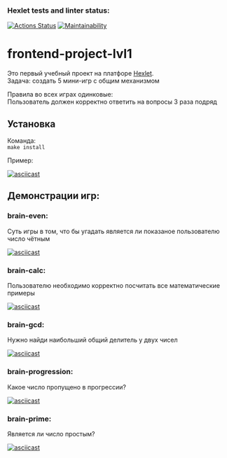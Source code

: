 ### Hexlet tests and linter status:
[![Actions Status](https://github.com/Dima22099/frontend-project-44/workflows/hexlet-check/badge.svg)](https://github.com/Dima22099/frontend-project-44/actions)
[![Maintainability](https://api.codeclimate.com/v1/badges/16544b870cd132cd962b/maintainability)](https://codeclimate.com/github/Dima22099/frontend-project-44/maintainability)


# frontend-project-lvl1

Это первый учебный проект на платфоре [Hexlet](https://ru.hexlet.io/).  
Задача: создать 5 мини-игр с общим механизмом

Правила во всех играх одинковые:  
Пользователь должен корректно ответить на вопросы 3 раза подряд


## **Установка**

Команда:  
```make install```

Пример:

[![asciicast](https://asciinema.org/a/4yHp2E1kuXhvfrBNeMDd2rB03.svg)](https://asciinema.org/a/4yHp2E1kuXhvfrBNeMDd2rB03)


## Демонстрации игр:


### brain-even:
Суть игры в том, что бы угадать является ли показаное пользователю число чётным

[![asciicast](https://asciinema.org/a/dZghLISzvVLQHzysByzZzwCd9.svg)](https://asciinema.org/a/dZghLISzvVLQHzysByzZzwCd9)

### brain-calc: 
Пользователю необходимо корректно посчитать все математические примеры

[![asciicast](https://asciinema.org/a/BKRHdx0ZCrmDTI0F3Ylb9JWOu.svg)](https://asciinema.org/a/BKRHdx0ZCrmDTI0F3Ylb9JWOu)


### brain-gcd:
Нужно найди наибольший общий делитель у двух чисел

[![asciicast](https://asciinema.org/a/OA4LX5rZAcJDCAnI71Avsz3YA.svg)](https://asciinema.org/a/OA4LX5rZAcJDCAnI71Avsz3YA)


### brain-progression: 
Какое число пропущено в прогрессии?

[![asciicast](https://asciinema.org/a/5AdMmRNDHxXEfkiNJAt0bbMFl.svg)](https://asciinema.org/a/5AdMmRNDHxXEfkiNJAt0bbMFl)


### brain-prime: 
Является ли число простым?

[![asciicast](https://asciinema.org/a/keQuvUkrYbA27t5HrzNhCX5nt.svg)](https://asciinema.org/a/keQuvUkrYbA27t5HrzNhCX5nt)
